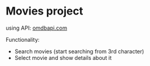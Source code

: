 # Movies project

using API: [omdbapi.com](https://omdbapi.com)

Functionality:
- Search movies (start searching from 3rd character)
- Select movie and show details about it